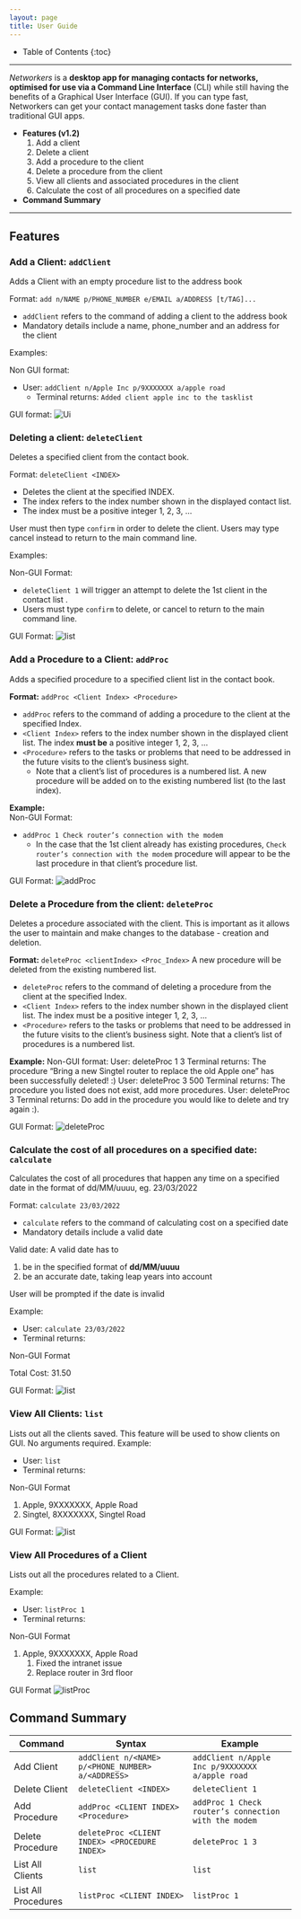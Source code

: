 ```yaml
---
layout: page
title: User Guide
---
```

* Table of Contents
{:toc}
--------------------------------------------------------------------------------------------------------------------

*Networkers* is a **desktop app for managing contacts for networks,
optimised for use via a Command Line Interface** (CLI)
while still having the benefits of a Graphical User Interface (GUI).
If you can type fast, Networkers can get your contact management tasks
done faster than traditional GUI apps.

- **Features (v1.2)**
  1. Add a client
  2. Delete a client
  3. Add a procedure to the client
  4. Delete a procedure from the client
  5. View all clients and associated procedures in the client
  6. Calculate the cost of all procedures on a specified date
- **Command Summary**

--------------------------------------------------------------------------------------------------------------------

## Features

### Add a Client: `addClient`

Adds a Client with an empty procedure list to the address book

Format: `add n/NAME p/PHONE_NUMBER e/EMAIL a/ADDRESS [t/TAG]...`
 - `addClient` refers to the command of adding a client to the address book
 - Mandatory details include a name, phone_number and an address for the client

Examples:

Non GUI format:
- User: `addClient n/Apple Inc p/9XXXXXXX a/apple road`
  - Terminal returns: `Added client apple inc to the tasklist`

GUI format: ![Ui](images/addClient.png)

### Deleting a client: `deleteClient`

Deletes a specified client from  the contact book.

Format: `deleteClient <INDEX>`

* Deletes the client at the specified INDEX.
* The index refers to the index number shown in the displayed contact list.
* The index must be a positive integer 1, 2, 3, …

User must then type `confirm` in order to delete the client. Users may type cancel instead to return to the main command line.

Examples:

Non-GUI Format:
* `deleteClient 1` will trigger an attempt to delete the 1st client in the contact list .
* Users must type `confirm` to delete, or cancel to return to the main command line.

GUI Format:
![list](images/deleteClient.png)

### Add a Procedure to a Client: `addProc`

Adds a specified procedure to a specified client list in the contact book.

**Format:** `addProc <Client Index> <Procedure>`
* `addProc` refers to the command of adding a procedure to the client at the specified Index.
* `<Client Index>` refers to the index number shown in the displayed client list. The index **must be** a positive integer 1, 2, 3, …​
* `<Procedure>` refers to the tasks or problems that need to be addressed in the future visits to the client’s business sight.
  * Note that a client’s list of procedures is a numbered list. A new procedure will be added on to the existing numbered list (to the last index).

**Example:** <br/>
Non-GUI Format:
* `addProc 1 Check router’s connection with the modem`
  * In the case that the 1st client already has existing procedures, `Check router’s connection with the modem` procedure will appear to be the last procedure in that client’s procedure list.

GUI Format:
![addProc](images/addProc.png)

### Delete a Procedure from the client: `deleteProc`

Deletes a procedure associated with the client. This is important as it allows the user to maintain and make changes to the database - creation and deletion.

**Format:** `deleteProc <clientIndex> <Proc_Index>`
A new procedure will be deleted from the existing numbered list.
* `deleteProc` refers to the command of deleting a procedure from the client at the specified Index.
* `<Client Index>` refers to the index number shown in the displayed client list. 
The index must be a positive integer 1, 2, 3, ...
* `<Procedure>` refers to the tasks or problems that need to be addressed
in the future visits to the client’s business sight.
Note that a client’s list of procedures is a numbered list.

**Example:**
Non-GUI format:
User: deleteProc 1 3
Terminal returns: The procedure “Bring a new Singtel router to replace the old Apple one” has been successfully deleted! :)
User: deleteProc 3 500
Terminal returns: The procedure you listed does not exist, add more procedures.
User: deleteProc 3
Terminal returns: Do add in the procedure you would like to delete and try again :).

GUI Format:
![deleteProc](images/deleteProc.png)

### Calculate the cost of all procedures on a specified date: `calculate`

Calculates the cost of all procedures that happen any time on a specified date 
in the format of dd/MM/uuuu, eg. 23/03/2022

Format: `calculate 23/03/2022`
- `calculate` refers to the command of calculating cost on a specified date
- Mandatory details include a valid date

Valid date:
A valid date has to 
1. be in the specified format of **dd/MM/uuuu** 
2. be an accurate date, taking leap years into account 

User will be prompted if the date is invalid

Example: 
- User: `calculate 23/03/2022`
- Terminal returns: 

Non-GUI Format

Total Cost: 31.50 

GUI Format:
![list](images/calculate.png)


### View All Clients: `list`

Lists out all the clients saved.
This feature will be used to show clients on GUI. No arguments required.
Example:
- User: `list`
- Terminal returns:

Non-GUI Format
1. Apple, 9XXXXXXX, Apple Road
2. Singtel, 8XXXXXXX, Singtel Road


GUI Format:
![list](images/list.png)

### View All Procedures of a Client

Lists out all the procedures related to a Client.

Example:
- User: `listProc 1`
- Terminal returns:

Non-GUI Format
1. Apple, 9XXXXXXX, Apple Road
    1. Fixed the intranet issue
    2. Replace router in 3rd floor

GUI Format
![listProc](images/ListProcCommandExample1.PNG)

## Command Summary

| Command | Syntax | Example |
| --- | --- | --- |
| Add Client | `addClient n/<NAME> p/<PHONE_NUMBER> a/<ADDRESS>`| `addClient n/Apple Inc p/9XXXXXXX a/apple road` |
| Delete Client | `deleteClient <INDEX>` | `deleteClient 1` |
| Add Procedure | `addProc <CLIENT INDEX> <Procedure>` | `addProc 1 Check router’s connection with the modem` |
| Delete Procedure | `deleteProc <CLIENT INDEX> <PROCEDURE INDEX>` | `deleteProc 1 3` |
| List All Clients | `list` | `list` |
| List All Procedures | `listProc <CLIENT INDEX>` | `listProc 1` | 
